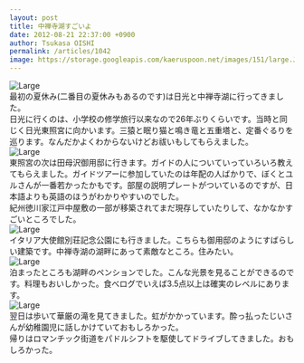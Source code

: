 ```yaml
---
layout: post
title: 中禅寺湖すごいよ
date: 2012-08-21 22:37:00 +0900
author: Tsukasa OISHI
permalink: /articles/1042
image: https://storage.googleapis.com/kaeruspoon.net/images/151/large.JPG?1345555415
---
```



![Large](https://storage.googleapis.com/kaeruspoon.net/images/151/large.JPG?1345555415)  
最初の夏休み(二番目の夏休みもあるのです)は日光と中禅寺湖に行ってきました。  
日光に行くのは、小学校の修学旅行以来なので26年ぶりくらいです。当時と同じく日光東照宮に向かいます。三猿と眠り猫と鳴き竜と五重塔と、定番ぐるりを巡ります。なんだかよくわからないけどお祓いもしてもらえました。  
 ![Large](https://storage.googleapis.com/kaeruspoon.net/images/152/large.JPG?1345555750)  
東照宮の次は田母沢御用邸に行きます。ガイドの人についていっていろいろ教えてもらえました。ガイドツアーに参加していたのは年配の人ばかりで、ぼくとユルさんが一番若かったかもです。部屋の説明プレートがついているのですが、日本語よりも英語のほうがわかりやすいのでした。  
紀州徳川家江戸中屋敷の一部が移築されてまだ現存していたりして、なかなかすごいところでした。  
 ![Large](https://storage.googleapis.com/kaeruspoon.net/images/153/large.JPG?1345555909)  
イタリア大使館別荘記念公園にも行きました。こちらも御用邸のようにすばらしい建築です。中禅寺湖の湖畔にあって素敵なところ。住みたい。  
 ![Large](https://storage.googleapis.com/kaeruspoon.net/images/154/large.JPG?1345556105)  
泊まったところも湖畔のペンションでした。こんな光景を見ることができるのです。料理もおいしかった。食べログでいえば3.5点以上は確実のレベルにあります。  
 ![Large](https://storage.googleapis.com/kaeruspoon.net/images/155/large.JPG?1345556262)  
翌日は歩いて華厳の滝を見てきました。虹がかかっています。酔っ払ったじいさんが幼稚園児に話しかけていておもしろかった。  
帰りはロマンチック街道をパドルシフトを駆使してドライブしてきました。おもしろかった。  

